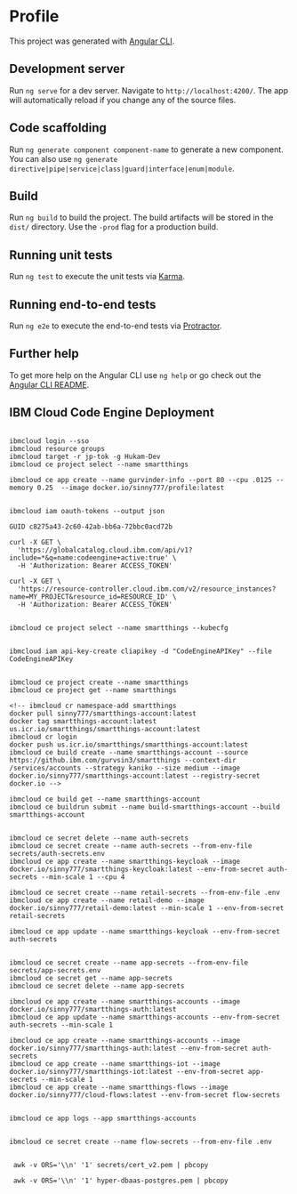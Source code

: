 # Profile

This project was generated with [Angular CLI](https://github.com/angular/angular-cli).

## Development server

Run `ng serve` for a dev server. Navigate to `http://localhost:4200/`. The app will automatically reload if you change any of the source files.

## Code scaffolding

Run `ng generate component component-name` to generate a new component. You can also use `ng generate directive|pipe|service|class|guard|interface|enum|module`.

## Build

Run `ng build` to build the project. The build artifacts will be stored in the `dist/` directory. Use the `-prod` flag for a production build.

## Running unit tests

Run `ng test` to execute the unit tests via [Karma](https://karma-runner.github.io).

## Running end-to-end tests

Run `ng e2e` to execute the end-to-end tests via [Protractor](http://www.protractortest.org/).

## Further help

To get more help on the Angular CLI use `ng help` or go check out the [Angular CLI README](https://github.com/angular/angular-cli/blob/master/README.md).

## IBM Cloud Code Engine Deployment



```

ibmcloud login --sso
ibmcloud resource groups
ibmcloud target -r jp-tok -g Hukam-Dev
ibmcloud ce project select --name smartthings

ibmcloud ce app create --name gurvinder-info --port 80 --cpu .0125 --memory 0.25  --image docker.io/sinny777/profile:latest


ibmcloud iam oauth-tokens --output json

GUID c8275a43-2c60-42ab-bb6a-72bbc0acd72b

curl -X GET \
  'https://globalcatalog.cloud.ibm.com/api/v1?include=*&q=name:codeengine+active:true' \
  -H 'Authorization: Bearer ACCESS_TOKEN'

curl -X GET \
  'https://resource-controller.cloud.ibm.com/v2/resource_instances?name=MY_PROJECT&resource_id=RESOURCE_ID' \
  -H 'Authorization: Bearer ACCESS_TOKEN'


ibmcloud ce project select --name smartthings --kubecfg


ibmcloud iam api-key-create cliapikey -d "CodeEngineAPIKey" --file CodeEngineAPIKey


ibmcloud ce project create --name smartthings
ibmcloud ce project get --name smartthings

<!-- ibmcloud cr namespace-add smartthings
docker pull sinny777/smartthings-account:latest
docker tag smartthings-account:latest us.icr.io/smartthings/smartthings-account:latest
ibmcloud cr login
docker push us.icr.io/smartthings/smartthings-account:latest
ibmcloud ce build create --name smartthings-account --source https://github.ibm.com/gurvsin3/smartthings --context-dir /services/accounts --strategy kaniko --size medium --image docker.io/sinny777/smartthings-account:latest --registry-secret docker.io -->

ibmcloud ce build get --name smartthings-account
ibmcloud ce buildrun submit --name build-smartthings-account --build smartthings-account


ibmcloud ce secret delete --name auth-secrets
ibmcloud ce secret create --name auth-secrets --from-env-file secrets/auth-secrets.env
ibmcloud ce app create --name smartthings-keycloak --image docker.io/sinny777/smartthings-keycloak:latest --env-from-secret auth-secrets --min-scale 1 --cpu 4

ibmcloud ce secret create --name retail-secrets --from-env-file .env
ibmcloud ce app create --name retail-demo --image docker.io/sinny777/retail-demo:latest --min-scale 1 --env-from-secret retail-secrets

ibmcloud ce app update --name smartthings-keycloak --env-from-secret auth-secrets


ibmcloud ce secret create --name app-secrets --from-env-file secrets/app-secrets.env
ibmcloud ce secret get --name app-secrets
ibmcloud ce secret delete --name app-secrets

ibmcloud ce app create --name smartthings-accounts --image docker.io/sinny777/smartthings-auth:latest
ibmcloud ce app update --name smartthings-accounts --env-from-secret auth-secrets --min-scale 1

ibmcloud ce app create --name smartthings-accounts --image docker.io/sinny777/smartthings-auth:latest --env-from-secret auth-secrets
ibmcloud ce app create --name smartthings-iot --image docker.io/sinny777/smartthings-iot:latest --env-from-secret app-secrets --min-scale 1
ibmcloud ce app create --name smartthings-flows --image docker.io/sinny777/cloud-flows:latest --env-from-secret flow-secrets 


ibmcloud ce app logs --app smartthings-accounts


ibmcloud ce secret create --name flow-secrets --from-env-file .env


 awk -v ORS='\\n' '1' secrets/cert_v2.pem | pbcopy

 awk -v ORS='\\n' '1' hyper-dbaas-postgres.pem | pbcopy

 


```

